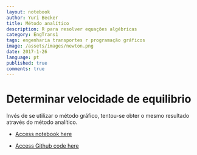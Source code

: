 ```yaml
---
layout: notebook
author: Yuri Becker
title: Método analítico
description: R para resolver equações algébricas
category: EngTrans1
tags: engenharia transportes r programação gráficos
image: /assets/images/newton.png
date: 2017-1-26
language: pt
published: true
comments: true
---
```


# Determinar velocidade de equilibrio

Invés de se utilizar o método gráfico, tentou-se obter o mesmo resultado através do método analítico. 



<ul class="actions fit">
    <li><a href="/assets/pdfs/Etapa6.pdf" class="button special fit">Access notebook here</a></li>
  </ul>
  
<ul class="actions fit">
    <li><a href="https://github.com/bolokoz/r-notebooks/tree/master/EngTrans1" class="button special fit">Access Github code here</a></li>
  </ul>
  

